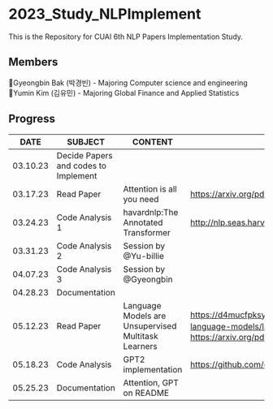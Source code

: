 # 2023_Study_NLPImplement
This is the Repository for CUAI 6th NLP Papers Implementation Study.

## Members
🖤Gyeongbin Bak (박경빈) - Majoring Computer science and engineering <br>
🖤Yumin Kim (김유민) - Majoring Global Finance and Applied Statistics <br>

## Progress
|DATE|SUBJECT|CONTENT|REFERENCE|
|------|---|---|-----|
|03.10.23|Decide Papers and codes to Implement||
|03.17.23|Read Paper|Attention is all you need|https://arxiv.org/pdf/1706.03762.pdf|
|03.24.23|Code Analysis 1|havardnlp:The Annotated Transformer|http://nlp.seas.harvard.edu/2018/04/03/attention.html|
|03.31.23|Code Analysis 2|Session by @Yu-billie| |
|04.07.23|Code Analysis 3|Session by @Gyeongbin| |
|04.28.23|Documentation| | |
|05.12.23|Read Paper|Language Models are Unsupervised Multitask Learners|https://d4mucfpksywv.cloudfront.net/better-language-models/language-models.pdf (참고: https://arxiv.org/pdf/2005.14165.pdf)|
|05.18.23|Code Analysis|GPT2 implementation|https://github.com/openai/gpt-2/|
|05.25.23|Documentation|Attention, GPT on README| | 
